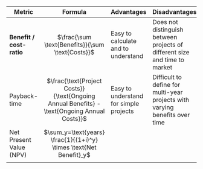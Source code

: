 
| Metric                   |                                           Formula                                           | Advantages                             | Disadvantages                                                               |
| ------------------------ | :-----------------------------------------------------------------------------------------: | -------------------------------------- | --------------------------------------------------------------------------- |
| **Benefit / cost-ratio** |                      $\frac{\sum \text{Benefits}}{\sum \text{Costs}}$                       | Easy to calculate and to understand    | Does not distinguish between projects of different size and time to market  |
| Payback-time             | $\frac{\text{Project Costs}}{\text{Ongoing Annual Benefits} - \text{Ongoing Annual Costs}}$ | Easy to understand for simple projects | Difficult to define for multi-year projects with varying benefits over time |
| Net Present Value (NPV)  |             $\sum_y=\text{years} \frac{1}{(1+i)^y} \times \text{Net Benefit}_y$             |                                        |                                                                             |
|                          |                                                                                             |                                        |                                                                             |
